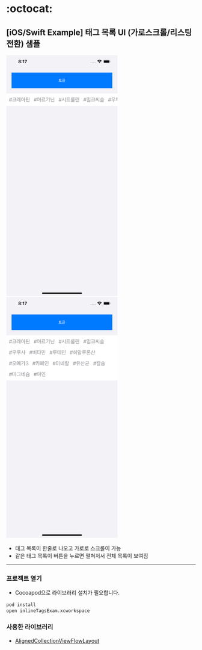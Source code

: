 # :octocat: 

## [iOS/Swift Example] 태그 목록 UI (가로스크롤/리스팅 전환) 샘플

<img src="./screenshot01.png" height="640"> <img src="./screenshot02.png" height="640">

- 태그 목록이 한줄로 나오고 가로로 스크롤이 가능
- 같은 태그 목록이 버튼을 누르면 펼쳐저서 전체 목록이 보여짐

---

### 프로젝트 열기

- Cocoapod으로 라이브러리 설치가 필요합니다.

```
pod install
open inlineTagsExam.xcworkspace
```

### 사용한 라이브러리

- [AlignedCollectionViewFlowLayout](https://github.com/mischa-hildebrand/AlignedCollectionViewFlowLayout)

